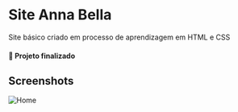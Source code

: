 # Site Anna Bella
Site básico criado em processo de aprendizagem em HTML e CSS


#### 🚀 Projeto finalizado

## Screenshots
<img alt="Home" title="Site" src="./assets/gif.gif" />
